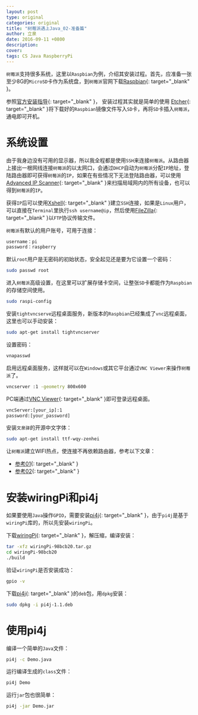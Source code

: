 ```yaml
---
layout: post
type: original
categories: original
title: "树莓派遇上Java_02-准备篇"
author: 立泉
date: 2016-09-11 +0800
description: 
cover: 
tags: CS Java RaspberryPi
---
```


`树莓派`支持很多系统，这里以`Raspbian`为例，介绍其安装过程。首先，应准备一张至少8G的`MicroSD`卡作为系统盘，到`树莓派`官网下载[Raspbian](https://www.raspberrypi.org/downloads/raspbian/){: target="_blank" }。

参照[官方安装指导](https://www.raspberrypi.org/documentation/installation/installing-images/README.md){: target="_blank" }，
安装过程其实就是简单的使用 [Etcher](https://etcher.io/){: target="_blank" }将下载好的`Raspbian`镜像文件写入`SD`卡，再将`SD`卡插入`树莓派`，通电即可开机。

# 系统设置

由于我身边没有可用的显示器，所以我全程都是使用`SSH`来连接`树莓派`。从路由器上接出一根网线连接`树莓派`的以太网口，会通过`DHCP`自动为`树莓派`分配`IP`地址，登陆路由器即可获得`树莓派`的`IP`，如果在有些情况下无法登陆路由器，可以使用[Advanced IP Scanner](https://www.advanced-ip-scanner.com/){: target="_blank" }来扫描局域网内的所有设备，也可以得到`树莓派`的`IP`。

获得`IP`后可以使用[Xshell](https://www.netsarang.com/products/xsh_overview.html){: target="_blank" }建立`SSH`连接，如果是`Linux`用户，可以直接在`Terminal`里执行`ssh username@ip`，然后使用[FileZilla](https://filezilla-project.org/){: target="_blank" }以`FTP`协议传输文件。

`树莓派`有默认的用户账号，可用于连接：

```sh
username：pi
password：raspberry
```

默认`root`用户是无密码的初始状态，安全起见还是要为它设置一个密码：

```sh
sudo passwd root
```

进入`树莓派`高级设置，在这里可以扩展存储卡空间，让整张`SD`卡都能作为`Raspbian`的存储空间使用。

```sh
sudo raspi-config
```

安装`tightvncserve`远程桌面服务，新版本的`Raspbian`已经集成了`vnc`远程桌面，这里也可以手动安装：

```sh
sudo apt-get install tightvncserver
```

设置密码：

```sh
vnapasswd
```

启用远程桌面服务，这样就可以在`Windows`或其它平台通过`VNC Viewer`来操作`树莓派`了。

```sh
vncserver :1 -geometry 800x600
```

PC端通过[VNC Viewer](https://www.realvnc.com/en/connect/download/viewer/){: target="_blank" }即可登录远程桌面。

```sh
vncServer:[your_ip]:1
password:[your_password]
```

安装`文泉驿`的开源中文字体：

```sh
sudo apt-get install ttf-wqy-zenhei
```

让`树莓派`建立WIFI热点，使连接不再依赖路由器，参考以下文章： 

* [参考01](http://blog.csdn.net/xukai871105/article/details/42497097){: target="_blank" }  
* [参考02](http://elinux.org/RPI-Wireless-Hotspot){: target="_blank" }

# 安装wiringPi和pi4j

如果要使用`Java`操作`GPIO`，需要安装[pi4j](http://pi4j.com/){: target="_blank" }，由于`pi4j`是基于`wiringPi`库的，所以先安装`wiringPi`。 

下载[wiringPi](https://git.drogon.net/?p=wiringPi;a=summary){: target="_blank" }，解压缩，编译安装：

```sh
tar -xfz wiringPi-98bcb20.tar.gz 
cd wiringPi-98bcb20
./build
```

验证`wiringPi`是否安装成功：

```sh
gpio -v
```

下载[pi4j](http://pi4j.com/download.html){: target="_blank" }的`deb`包，用`dpkg`安装：

```sh
sudo dpkg -i pi4j-1.1.deb
```

# 使用pi4j

编译一个简单的`Java`文件：

```sh
pi4j -c Demo.java
```

运行编译生成的`class`文件：

```sh
pi4j Demo
```

运行`jar`包也很简单：

```sh
pi4j -jar Demo.jar
```